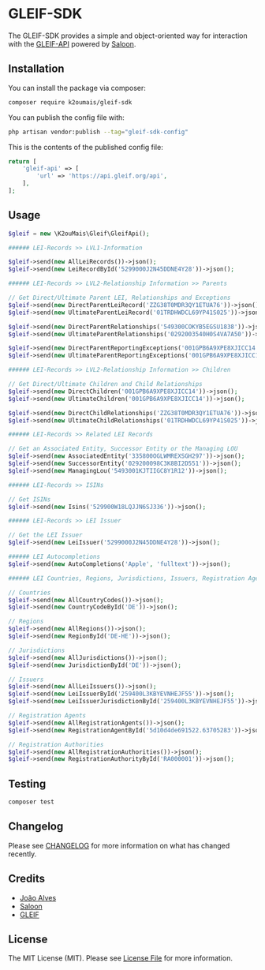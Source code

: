 # GLEIF-SDK

The GLEIF-SDK provides a simple and object-oriented way for interaction with the [GLEIF-API](https://documenter.getpostman.com/view/7679680/SVYrrxuU?version=latest#e0f078b5-5c9c-426f-b045-dd258f9a5565) powered by [Saloon](https://docs.saloon.dev).

## Installation

You can install the package via composer:

```bash
composer require k2oumais/gleif-sdk
```

You can publish the config file with:

```bash
php artisan vendor:publish --tag="gleif-sdk-config"
```

This is the contents of the published config file:

```php
return [
    'gleif-api' => [
        'url' => 'https://api.gleif.org/api',
    ],
];
```

## Usage

```php
$gleif = new \K2ouMais\Gleif\GleifApi();

###### LEI-Records >> LVL1-Information

$gleif->send(new AllLeiRecords())->json();
$gleif->send(new LeiRecordById('5299000J2N45DDNE4Y28'))->json();

###### LEI-Records >> LVL2-Relationship Information >> Parents

// Get Direct/Ultimate Parent LEI, Relationships and Exceptions
$gleif->send(new DirectParentLeiRecord('ZZG38T0MDR3QY1ETUA76'))->json();
$gleif->send(new UltimateParentLeiRecord('01TRDHWDCL69YP41S025'))->json();

$gleif->send(new DirectParentRelationships('549300COKYB5EGSU1838'))->json();
$gleif->send(new UltimateParentRelationships('0292003540H0S4VA7A50'))->json();

$gleif->send(new DirectParentReportingExceptions('001GPB6A9XPE8XJICC14'))->json();
$gleif->send(new UltimateParentReportingExceptions('001GPB6A9XPE8XJICC14'))->json();

###### LEI-Records >> LVL2-Relationship Information >> Children

// Get Direct/Ultimate Children and Child Relationships
$gleif->send(new DirectChildren('001GPB6A9XPE8XJICC14'))->json();
$gleif->send(new UltimateChildren('001GPB6A9XPE8XJICC14'))->json();

$gleif->send(new DirectChildRelationships('ZZG38T0MDR3QY1ETUA76'))->json();
$gleif->send(new UltimateChildRelationships('01TRDHWDCL69YP41S025'))->json();

###### LEI-Records >> Related LEI Records

// Get an Associated Entity, Successor Entity or the Managing LOU
$gleif->send(new AssociatedEntity('335800OGLWMREXSGH297'))->json();
$gleif->send(new SuccessorEntity('029200098C3K8BI2D551'))->json();
$gleif->send(new ManagingLou('5493001KJTIIGC8Y1R12'))->json();

###### LEI-Records >> ISINs

// Get ISINs
$gleif->send(new Isins('529900W18LQJJN6SJ336'))->json();

###### LEI-Records >> LEI Issuer

// Get the LEI Issuer
$gleif->send(new LeiIssuer('5299000J2N45DDNE4Y28'))->json();

###### LEI Autocompletions
$gleif->send(new AutoCompletions('Apple', 'fulltext'))->json();

###### LEI Countries, Regions, Jurisdictions, Issuers, Registration Agents and Registration Authorities 

// Countries
$gleif->send(new AllCountryCodes())->json();
$gleif->send(new CountryCodeById('DE'))->json();

// Regions
$gleif->send(new AllRegions())->json();
$gleif->send(new RegionById('DE-HE'))->json();

// Jurisdictions
$gleif->send(new AllJurisdictions())->json();
$gleif->send(new JurisdictionById('DE'))->json();

// Issuers
$gleif->send(new AllLeiIssuers())->json();
$gleif->send(new LeiIssuerById('259400L3KBYEVNHEJF55'))->json();
$gleif->send(new LeiIssuerJurisdictionById('259400L3KBYEVNHEJF55'))->json();

// Registration Agents
$gleif->send(new AllRegistrationAgents())->json();
$gleif->send(new RegistrationAgentById('5d10d4de691522.63705283'))->json();

// Registration Authorities
$gleif->send(new AllRegistrationAuthorities())->json();
$gleif->send(new RegistrationAuthorityById('RA000001'))->json();
```

## Testing

```bash
composer test
```

## Changelog

Please see [CHANGELOG](CHANGELOG.md) for more information on what has changed recently.

## Credits

- [João Alves](https://github.com/K2ouMais)
- [Saloon](https://docs.saloon.dev/)
- [GLEIF](https://www.gleif.org/)

## License

The MIT License (MIT). Please see [License File](LICENSE.md) for more information.
